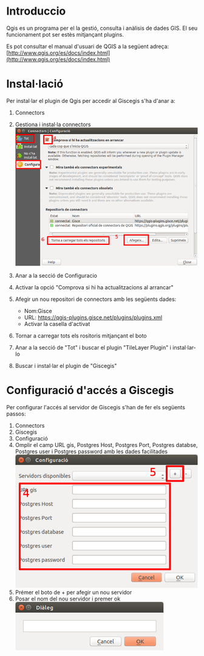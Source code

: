 # Introduccio 
Qgis es un programa per el la gestió, consulta i anàlisis de dades GIS.
El seu funcionament pot ser estès mitjançant plugins.

Es pot consultar el manual d'usuari de QGIS a la següent adreça:
[http://www.qgis.org/es/docs/index.html](http://www.qgis.org/es/docs/index.html)


# Instal·lació
Per instal·lar el plugin de Qgis per accedir al Giscegis s'ha d'anar a:

1. Connectors
2. Gestiona i instal·la connectors
![](_static/connectors.png)

3. Anar a la secció de Configuracio
4. Activar la opció "Comprova si hi ha actualitzacions al arrancar"
5. Afegir un nou repositori de connectors amb les següents dades:
    * Nom:Gisce
    * URL: https://qgis-plugins.gisce.net/plugins/plugins.xml
    * Activar la casella d'activat
6. Tornar a carregar tots els rositoris mitjançant el boto
7. Anar a la secció de "Tot" i buscar el plugin "TileLayer Plugin" i instal·lar-lo
8. Buscar i instal·lar el plugin de "Giscegis"


# Configuració d'accés a Giscegis
Per configurar l'accés al servidor de Giscegis s'han de fer els següents passos:

1. Connectors
2. Giscegis
3. Configuració
4. Omplir el camp URL gis, Postgres Host, Postgres Port, Postgres databse, Postgres user i Postgres password amb les dades facilitades
    ![1](_static/configuracio.png)
5. Prémer el boto de + per afegir un nou servidor
6. Posar el nom del nou servidor i premer ok
    ![2](_static/dialeg.png)



